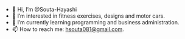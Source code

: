 - 👋 Hi, I’m @Souta-Hayashi
- 👀 I’m interested in fitness exercises, designs and motor cars.
- 🌱 I’m currently learning programming and business administration.
- 📫 How to reach me: hsouta081@gmail.com.
